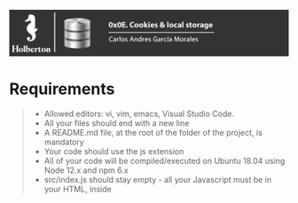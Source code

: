 ﻿![](Top.png)

# Requirements

> - Allowed editors: vi, vim, emacs, Visual Studio Code.
> - All your files should end with a new line
> - A README.md file, at the root of the folder of the project, is mandatory
> - Your code should use the js extension
> - All of your code will be compiled/executed on Ubuntu 18.04 using Node 12.x and npm 6.x
> - src/index.js should stay empty - all your Javascript must be in your HTML, inside <script> tag 

# TASKs

**0. Create basic cookie**

Files: [0-index.html](0-index.html/) - [index.js](src/index.js/) - [package.json](package.json/)

### Install your development environment:

- Installwebpack-dev-server by running npm install webpack-dev-server --save-dev (if you have some errors of missing dependencies, install these packages: npm i -D webpack and npm i -D webpack-cli)
- Create an empty file src/index.js
- Run your server with node_modules/.bin/webpack-dev-server

### In a file 0-index.html, create a basic html template:

- Add two text inputs, with the id firstname and email
- Add one button with the text “Log me in” that will call the function setCookies
- Add one button with the text “Show the cookies” that will call the function showCookies
- Create a function setCookies:

> - It should set the cookie firstname with the value in the firstname input
> - It should set the cookie email with the value in the email input
- Create a function showCookies:

> - It should create a DOM element p
> - It should set the inner html with Cookies: and the value of the cookie
> - It should append the paragraph at the bottom of the page

### Requirements:

Try to make your page to look as close to the image below as possible

![](images/pic1.png)

- Access your code with http://localhost:8080/0-index.html
- Use vanilla javascript to complete the task

### Tips:

- By Tu: If you are using VSCode, you can use the plugin live server

### Repo:

- GitHub repository: holbertonschool-web_front_end
- Directory: 0x0E-Cookies_local_storage
- File: package.json, src/index.js, 0-index.html


**1. Create cookie with expiration date and specific path**

File: [1-index.html](1-index.html/)

### In a file 1-index.html:

- Reuse the code of the previous task
- Modify the way you are setting cookies to expire in 10 days

### Requirements:

- Access your code with http://localhost:8080/1-index.html
- Use vanilla javascript to complete the task


**2. Read cookie**

File: [2-index.html](2-index.html/)

### In a file 2-index.html:

- Reuse the code of the previous task
- Create a function getCookie:
> - It accepts name as argument
> - It should return the value of the cookie with the name passed in argument
> - If the cookie does not exist, it should return an empty string
- Modify the function showCookies:
> - It should display the paragraph Email: EMAIL - Firstname: FIRSTNAME

### Requirements:

- Access your code with http://localhost:8080/2-index.html
- Use vanilla javascript to complete the task


**3. Delete cookie and mini application**

File: [3-index.html](3-index.html/)

in a file 3-index.html, reuse your code from the previous task

add a div in html that will contain the login form:

You can reuse the one you previously wrote
It has one h2
It has two text inputs
It has one button
Write a function named showForm:

It should remove the Welcome message if it exists
It should show the form
Write a function named hideForm:

It should hide the form
Write a function named deleteCookiesAndShowForm:

It should remove the two cookies
it should show the form by calling the showForm function
Write a function named showWelcomeMessageOrForm:

if user is not logged in, the function showForm is called
If the user is logged in, replace the body of the page with a h1
It should display Welcome FIRSTNAME (logout)
(logout) should be a link
The link font should be display in normal weight, italic, and 10px to the right of the message
On click, call the function deleteCookiesAndShowForm, hide the welcome message, and show the form
Requirements:

Access your code with http://localhost:8080/3-index.html
Use vanilla javascript to complete the task
Build the Welcome message with Javascript without using HTML
The login form should look like the image below


![](images/pic2.png)


**4. Use js-cookie**

File: [4-index.html](4-index.html/)

### Reusing the code from the previous task:

- Add js-cookie to your html page using the jsdelivr CDN
- Delete the getCookie function and use js-cookie get function instead
- Use js-cookie remove function within deleteCookiesAndShowForm function
- Use js-cookie set function within setCookiesAndShowWelcomeMessage function (new function that sets cookies and calls showWelcomeMessageOrForm)

### Requirements:

- Access your code with http://localhost:8080/4-index.html
- Build the Welcome message with Javascript without using HTML
- Use js-cookie for every cookie manipulation


**5. Local storage**

File: [5-index.html](5-index.html/)

### Let’s build a basic shopping cart in a new file. Setup your files with the following:

- Create an array availableItems that will contain all the available items. Add the strings Shampoo, Soap, Sponge, and Water in the array
- If Local storage is not enabled on your browser, display an alert that will contain the message Sorry, your browser does not support Web storage. Try again with a better one
- If local storage is available it should allow the user to see the application and call the function createStore and displayCart

### Create a function addItemToCart:

- It takes on argument item (string)
- It adds a key to the local storage of the name of the item, and set the value to true

### Create a function createStore:

- Create a ul and append it to the DOM
- Loop through the array of items, and create a list item to add to the ul
- The item should display the name of the available product
- On click the item should call the function addItemToCart

### Create a function displayCart:

- If the local storage does not contain any item, this function does not do anything
- If the local storage contains any item, it should display the message You previously had X items in your cart in a p element that you can append to the body

### Tips:

- At this time, you should be able to see the list of available items
- If you click on two of them and refresh the browser, you should see the message You previously had 2 items in your cart
- If you open a new tab, you should also see the message You previously had 2 items in your cart

### Requirements:

- Build the DOM using Javascript only
- You must use the local storage of your browser and not a cookie or session storage
- Access your code with http://localhost:8080/5-index.html
- Build every feature with vanilla Javascript only


**6. Session storage**

File: [6-index.html](6-index.html/)

Reusing the code from the previous task, replace the use of local storage by session storage

### Tips:

- At this time, you should be able to see the list of available items
- If you click on two of them and refresh the browser, you should see the message You previously had 2 items in your cart
- If you open a new tab, you should not see any message

### Requirements:

- Build the DOM using Javascript only
- You must use the session storage of your browser and not a cookie or local storage
- Access your code with http://localhost:8080/6-index.html
- Build every feature with vanilla Javascript only


**7. Advanced use of web storage**

Files: [7-index.html](7-index.html/)

### In a new file, let’s build a more advanced cart system using Session Storage. Setup your files with the following:

- Create an array availableItems that will contain all the available items. Add the strings Shampoo, Soap, Sponge, and Water to the array
- If session storage is not enabled on your browser, display an alert that will contain the message Sorry, your browser does not support Web storage. Try again with a better one
- If session storage is available it should allow the user to see the application and call the function createStore and displayCart

### Create a function getCartFromStorage:

- It should parse a string into a JSON object, returning the content of the cart stored in Session storage
- If there is no cart, it should return an empty object

### Create a function addItemToCart:

- It accepts item(string) as argument
- It adds to the cart object the item
- If the same item is added multiple times, the cart store the quantity
- It stores the value of the cart object in a string for the key cart in the Session Storage
- It calls displayCart

### Create a function removeItemfromCart:

- It accepts item(string) as argument
- It remove the entire item from the cart
- Store the value of the cart object in a string for the key cart in the Session Storage
- It calls displayCart

### Create a function clearCart:

- It should clear the entire Session storage
- it calls displayCart

### Create a function createStore:

- It should add a h2 tag with the text Available products:
- It should add a list with every item available for purchase
- When the user click on an item, it should add it to the cart

### Create a function displayCart:

- It should add inside a h2 tag with the text Your cart:
- It should add an empty div tag
- If the div tag already exist, it should remove any list child
- It calls updateCart

### Create a function updateCart:

- It should add a list to the div tag created previously
- If the cart is empty, it should add an item Your cart is empty
- If the cart is not empty, it should add the list of items within the cart with the following format: ITEM_NAME x QUANTITY (remove)
- When the user clicks on remove, it should call the function removeItemfromCart
- At the top of the cart, add an item named Clear my cart. When the user clicks on it, it should call the function clearCart

### Tips:

You can look at the GIF below to see how the interaction with the different elements works

![](images/pic3.gif)

### Requirements:

- Build the DOM using Javascript only
- You must use the session storage of your browser and not a cookie or local storage
- Access your code with http://localhost:8080/7-index.html
- Build every feature with vanilla Javascript only
- src/index.js should stay empty - all your Javascript must be in your HTML, inside <script> tag